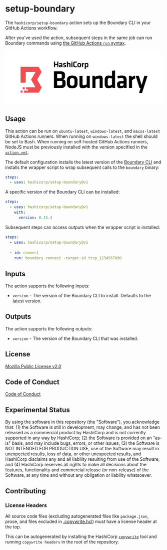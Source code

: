 # setup-boundary

The `hashicorp/setup-boundary` action sets up the Boundary CLI in your GitHub Actions workflow.

After you've used the action, subsequent steps in the same job can run Boundary commands using [the GitHub Actions `run` syntax](https://docs.github.com/en/actions/using-workflows/workflow-syntax-for-github-actions#jobsjob_idstepsrun).

<img alt="Boundary" src="images/Boundary.png" alt="Image" width="500px"/>

## Usage

This action can be run on `ubuntu-latest`, `windows-latest`, and `macos-latest` GitHub Actions runners. When running on `windows-latest` the shell should be set to Bash. When running on self-hosted GitHub Actions runners, NodeJS must be previously installed with the version specified in the [`action.yml`](https://github.com/hashicorp/setup-boundary/blob/main/action.yml).

The default configuration installs the latest version of the [Boundary CLI](https://developer.hashicorp.com/boundary/install?ajs_aid=2548f4b6-d9b0-45f2-9644-a469942b6f54&product_intent=boundary) and installs the wrapper script to wrap subsequent calls to the `boundary` binary:

```yaml
steps:
  - uses: hashicorp/setup-boundary@v1
```

A specific version of the Boundary CLI can be installed:

```yaml
steps:
  - uses: hashicorp/setup-boundary@v1
    with:
      version: 0.15.4
```

Subsequent steps can access outputs when the wrapper script is installed:

```yaml
steps:
  - uses: hashicorp/setup-boundary@v1

  - id: connect
    run: boundary connect -target-id ttcp_1234567890
```
## Inputs

The action supports the following inputs:

- `version` - The version of the Boundary CLI to install. Defaults to the latest version.

## Outputs

The action supports the following outputs:

- `version` - The version of the Boundary CLI that was installed.

## License

[Mozilla Public License v2.0](LICENSE)

## Code of Conduct

[Code of Conduct](CODE_OF_CONDUCT.md)

## Experimental Status

By using the software in this repository (the "Software"), you acknowledge that: (1) the Software is still in development, may change, and has not been released as a commercial product by HashiCorp and is not currently supported in any way by HashiCorp; (2) the Software is provided on an "as-is" basis, and may include bugs, errors, or other issues;  (3) the Software is NOT INTENDED FOR PRODUCTION USE, use of the Software may result in unexpected results, loss of data, or other unexpected results, and HashiCorp disclaims any and all liability resulting from use of the Software; and (4) HashiCorp reserves all rights to make all decisions about the features, functionality and commercial release (or non-release) of the Software, at any time and without any obligation or liability whatsoever.

## Contributing

### License Headers

All source code files (excluding autogenerated files like `package.json`, prose, and files excluded in [.copywrite.hcl](.copywrite.hcl)) must have a license header at the top.

This can be autogenerated by installing the HashiCorp [`copywrite`](https://github.com/hashicorp/copywrite#getting-started) tool and running `copywrite headers` in the root of the repository.
